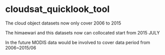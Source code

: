 # cloudsat_quicklook_tool
The cloud object datasets now only cover 2006 to 2015

The himaewari and this datasets now can collocated start from 2015 JULY

In the future MODIS data would be involved to cover data period from 2006~2015/06
